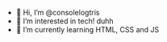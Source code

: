 - 👋 Hi, I’m @consolelogtris
- 👀 I’m interested in tech! duhh
- 🌱 I’m currently learning HTML, CSS and JS

<!---
consolelogtris/consolelogtris is a ✨ special ✨ repository because its `README.md` (this file) appears on your GitHub profile.
You can click the Preview link to take a look at your changes.
--->
